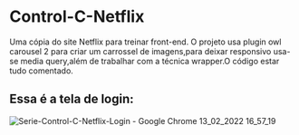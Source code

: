 # Control-C-Netflix
Uma cópia do site Netflix para treinar front-end. O projeto usa plugin  owl carousel 2 para criar um carrossel de imagens,para deixar responsivo usa-se media query,além de trabalhar com a técnica wrapper.O código estar tudo comentado.

## Essa é a tela de login:
![Serie-Control-C-Netflix-Login - Google Chrome 13_02_2022 16_57_19](https://user-images.githubusercontent.com/80164486/153772446-bdc7d2a3-5215-4eae-869f-68d8a3235d7b.png)
